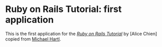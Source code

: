 # Ruby on Rails Tutorial: first application

This is the first application for the
[*Ruby on Rails Tutorial*](http://railstutorial.org/)
by [Alice Chien]
copied from [Michael Hartl](http://michaelhartl.com/).